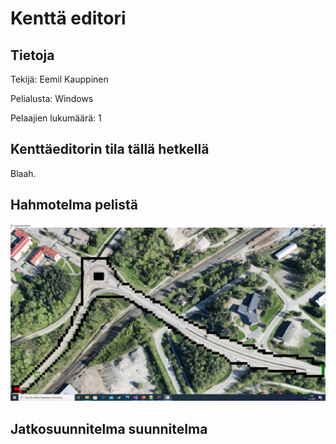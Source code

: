 # Kenttä editori

## Tietoja 

Tekijä: Eemil Kauppinen

Pelialusta: Windows

Pelaajien lukumäärä: 1


## Kenttäeditorin tila tällä hetkellä

Blaah.

## Hahmotelma pelistä

![Hahmotelma kenttä editorista](editori.png "Hahmotelma kenttä editorista")

## Jatkosuunnitelma suunnitelma